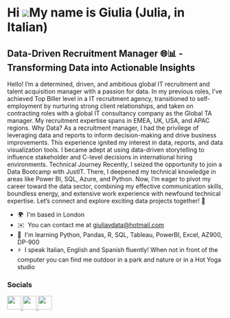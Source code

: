 Hi ![](https://user-images.githubusercontent.com/18350557/176309783-0785949b-9127-417c-8b55-ab5a4333674e.gif)My name is Giulia (Julia, in Italian)
====================================================================================================================================

Data-Driven Recruitment Manager 🌐📊 - Transforming Data into Actionable Insights
---------------------------------------------------------------------------------

Hello! I’m a determined, driven, and ambitious global IT recruitment and talent acquisition manager with a passion for data. In my previous roles, I’ve achieved Top Biller level in a IT recruitment agency, transitioned to self-employment by nurturing strong client relationships, and taken on contracting roles with a global IT consultancy company as the Global TA manager. My recruitment expertise spans in EMEA, UK, USA, and APAC regions. Why Data? As a recruitment manager, I had the privilege of leveraging data and reports to inform decision-making and drive business improvements. This experience ignited my interest in data, reports, and data visualization tools. I became adept at using data-driven storytelling to influence stakeholder and C-level decisions in international hiring environments. Technical Journey Recently, I seized the opportunity to join a Data Bootcamp with JustIT. There, I deepened my technical knowledge in areas like Power BI, SQL, Azure, and Python. Now, I’m eager to pivot my career toward the data sector, combining my effective communication skills, boundless energy, and extensive work experience with newfound technical expertise. Let’s connect and explore exciting data projects together! 🚀

* 🌍  I'm based in London
* ✉️  You can contact me at [giuliavdata@hotmail.com](mailto:giuliavdata@hotmail.com)
* 🧠  I'm learning Python, Pandas, R, SQL, Tableau, PowerBI, Excel, AZ900, DP-900
* ⚡  I speak Italian, English and Spanish fluently! When not in front of the computer you can find me outdoor in a park and nature or in a Hot Yoga studio


### Socials

<p align="left"> <a href="https://www.github.com/GiuliaVanin" target="_blank" rel="noreferrer"> <picture> <source media="(prefers-color-scheme: dark)" srcset="https://raw.githubusercontent.com/danielcranney/readme-generator/main/public/icons/socials/github-dark.svg" /> <source media="(prefers-color-scheme: light)" srcset="https://raw.githubusercontent.com/danielcranney/readme-generator/main/public/icons/socials/github.svg" /> <img src="https://raw.githubusercontent.com/danielcranney/readme-generator/main/public/icons/socials/github.svg" width="32" height="32" /> </picture> </a> <a href="http://www.instagram.com/giuliavanin.x" target="_blank" rel="noreferrer"> <picture> <source media="(prefers-color-scheme: dark)" srcset="https://raw.githubusercontent.com/danielcranney/readme-generator/main/public/icons/socials/instagram-dark.svg" /> <source media="(prefers-color-scheme: light)" srcset="https://raw.githubusercontent.com/danielcranney/readme-generator/main/public/icons/socials/instagram.svg" /> <img src="https://raw.githubusercontent.com/danielcranney/readme-generator/main/public/icons/socials/instagram.svg" width="32" height="32" /> </picture> </a> <a href="https://www.linkedin.com/in/GiuliaVSap" target="_blank" rel="noreferrer"> <picture> <source media="(prefers-color-scheme: dark)" srcset="https://raw.githubusercontent.com/danielcranney/readme-generator/main/public/icons/socials/linkedin-dark.svg" /> <source media="(prefers-color-scheme: light)" srcset="https://raw.githubusercontent.com/danielcranney/readme-generator/main/public/icons/socials/linkedin.svg" /> <img src="https://raw.githubusercontent.com/danielcranney/readme-generator/main/public/icons/socials/linkedin.svg" width="32" height="32" /> </picture> </a></p>
